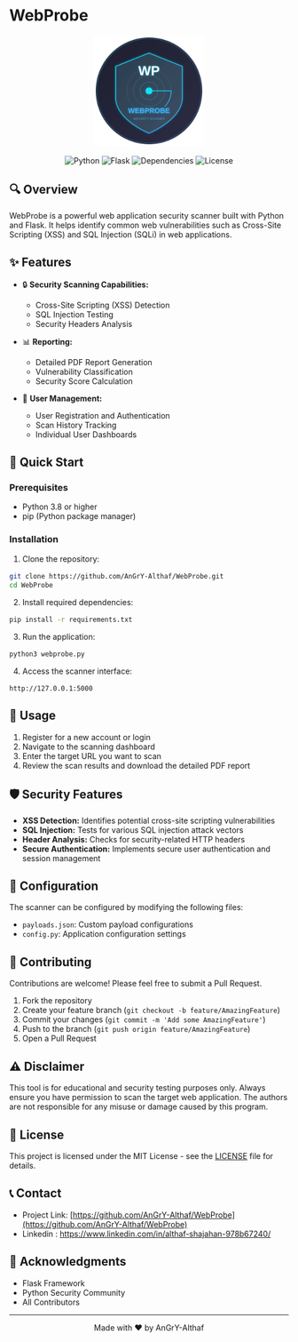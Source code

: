 # WebProbe

<div align="center">
  <img src="assets/webprobe-logo-enhanced.svg" alt="WebProbe Logo" width="200" height="200"/>
  
  ![Python](https://img.shields.io/badge/python-v3.8+-blue.svg)
  ![Flask](https://img.shields.io/badge/flask-v3.0.0-lightgrey.svg)
  ![Dependencies](https://img.shields.io/badge/dependencies-up%20to%20date-brightgreen.svg)
  ![License](https://img.shields.io/badge/license-MIT-blue.svg)
</div>

## 🔍 Overview

WebProbe is a powerful web application security scanner built with Python and Flask. It helps identify common web vulnerabilities such as Cross-Site Scripting (XSS) and SQL Injection (SQLi) in web applications.

## ✨ Features

- 🔒 **Security Scanning Capabilities:**
  - Cross-Site Scripting (XSS) Detection
  - SQL Injection Testing
  - Security Headers Analysis
  
- 📊 **Reporting:**
  - Detailed PDF Report Generation
  - Vulnerability Classification
  - Security Score Calculation
  
- 👤 **User Management:**
  - User Registration and Authentication
  - Scan History Tracking
  - Individual User Dashboards

## 🚀 Quick Start

### Prerequisites

- Python 3.8 or higher
- pip (Python package manager)

### Installation

1. Clone the repository:
```bash
git clone https://github.com/AnGrY-Althaf/WebProbe.git
cd WebProbe
```

2. Install required dependencies:
```bash
pip install -r requirements.txt
```

3. Run the application:
```bash
python3 webprobe.py
```

4. Access the scanner interface:
```
http://127.0.0.1:5000
```

## 📖 Usage

1. Register for a new account or login
2. Navigate to the scanning dashboard
3. Enter the target URL you want to scan
4. Review the scan results and download the detailed PDF report

## 🛡️ Security Features

- **XSS Detection:** Identifies potential cross-site scripting vulnerabilities
- **SQL Injection:** Tests for various SQL injection attack vectors
- **Header Analysis:** Checks for security-related HTTP headers
- **Secure Authentication:** Implements secure user authentication and session management

## 🔧 Configuration

The scanner can be configured by modifying the following files:
- `payloads.json`: Custom payload configurations
- `config.py`: Application configuration settings

## 📝 Contributing

Contributions are welcome! Please feel free to submit a Pull Request.

1. Fork the repository
2. Create your feature branch (`git checkout -b feature/AmazingFeature`)
3. Commit your changes (`git commit -m 'Add some AmazingFeature'`)
4. Push to the branch (`git push origin feature/AmazingFeature`)
5. Open a Pull Request

## ⚠️ Disclaimer

This tool is for educational and security testing purposes only. Always ensure you have permission to scan the target web application. The authors are not responsible for any misuse or damage caused by this program.

## 📄 License

This project is licensed under the MIT License - see the [LICENSE](LICENSE) file for details.

## 📞 Contact

- Project Link: [https://github.com/AnGrY-Althaf/WebProbe](https://github.com/AnGrY-Althaf/WebProbe)
- Linkedin    : https://www.linkedin.com/in/althaf-shajahan-978b67240/

## 🙏 Acknowledgments

- Flask Framework
- Python Security Community
- All Contributors

---

<div align="center">
Made with ❤️ by AnGrY-Althaf
</div>
